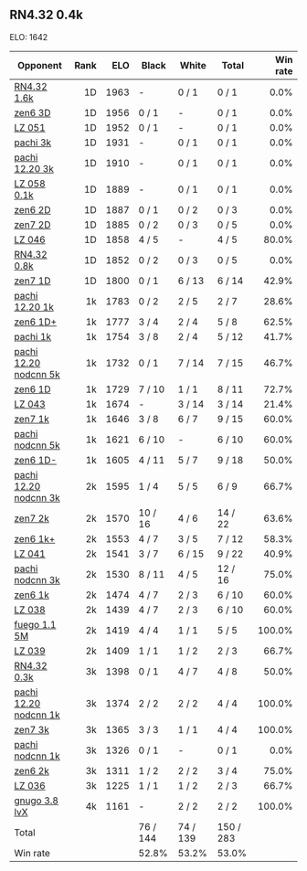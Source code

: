 ## RN4.32 0.4k ##

ELO: 1642

Opponent | Rank | ELO | Black | White | Total | Win rate
---------|-----:|----:|-------|-------|-------|-------:
[RN4.32 1.6k](RN4.32%201.6k.md) | 1D | 1963 | - | 0 / 1 | 0 / 1 | 0.0%
[zen6 3D](zen6%203D.md) | 1D | 1956 | 0 / 1 | - | 0 / 1 | 0.0%
[LZ 051](LZ%20051.md) | 1D | 1952 | 0 / 1 | - | 0 / 1 | 0.0%
[pachi 3k](pachi%203k.md) | 1D | 1931 | - | 0 / 1 | 0 / 1 | 0.0%
[pachi 12.20 3k](pachi%2012.20%203k.md) | 1D | 1910 | - | 0 / 1 | 0 / 1 | 0.0%
[LZ 058 0.1k](LZ%20058%200.1k.md) | 1D | 1889 | - | 0 / 1 | 0 / 1 | 0.0%
[zen6 2D](zen6%202D.md) | 1D | 1887 | 0 / 1 | 0 / 2 | 0 / 3 | 0.0%
[zen7 2D](zen7%202D.md) | 1D | 1885 | 0 / 2 | 0 / 3 | 0 / 5 | 0.0%
[LZ 046](LZ%20046.md) | 1D | 1858 | 4 / 5 | - | 4 / 5 | 80.0%
[RN4.32 0.8k](RN4.32%200.8k.md) | 1D | 1852 | 0 / 2 | 0 / 3 | 0 / 5 | 0.0%
[zen7 1D](zen7%201D.md) | 1D | 1800 | 0 / 1 | 6 / 13 | 6 / 14 | 42.9%
[pachi 12.20 1k](pachi%2012.20%201k.md) | 1k | 1783 | 0 / 2 | 2 / 5 | 2 / 7 | 28.6%
[zen6 1D+](zen6%201D+.md) | 1k | 1777 | 3 / 4 | 2 / 4 | 5 / 8 | 62.5%
[pachi 1k](pachi%201k.md) | 1k | 1754 | 3 / 8 | 2 / 4 | 5 / 12 | 41.7%
[pachi 12.20 nodcnn 5k](pachi%2012.20%20nodcnn%205k.md) | 1k | 1732 | 0 / 1 | 7 / 14 | 7 / 15 | 46.7%
[zen6 1D](zen6%201D.md) | 1k | 1729 | 7 / 10 | 1 / 1 | 8 / 11 | 72.7%
[LZ 043](LZ%20043.md) | 1k | 1674 | - | 3 / 14 | 3 / 14 | 21.4%
[zen7 1k](zen7%201k.md) | 1k | 1646 | 3 / 8 | 6 / 7 | 9 / 15 | 60.0%
[pachi nodcnn 5k](pachi%20nodcnn%205k.md) | 1k | 1621 | 6 / 10 | - | 6 / 10 | 60.0%
[zen6 1D-](zen6%201D-.md) | 1k | 1605 | 4 / 11 | 5 / 7 | 9 / 18 | 50.0%
[pachi 12.20 nodcnn 3k](pachi%2012.20%20nodcnn%203k.md) | 2k | 1595 | 1 / 4 | 5 / 5 | 6 / 9 | 66.7%
[zen7 2k](zen7%202k.md) | 2k | 1570 | 10 / 16 | 4 / 6 | 14 / 22 | 63.6%
[zen6 1k+](zen6%201k+.md) | 2k | 1553 | 4 / 7 | 3 / 5 | 7 / 12 | 58.3%
[LZ 041](LZ%20041.md) | 2k | 1541 | 3 / 7 | 6 / 15 | 9 / 22 | 40.9%
[pachi nodcnn 3k](pachi%20nodcnn%203k.md) | 2k | 1530 | 8 / 11 | 4 / 5 | 12 / 16 | 75.0%
[zen6 1k](zen6%201k.md) | 2k | 1474 | 4 / 7 | 2 / 3 | 6 / 10 | 60.0%
[LZ 038](LZ%20038.md) | 2k | 1439 | 4 / 7 | 2 / 3 | 6 / 10 | 60.0%
[fuego 1.1 5M](fuego%201.1%205M.md) | 2k | 1419 | 4 / 4 | 1 / 1 | 5 / 5 | 100.0%
[LZ 039](LZ%20039.md) | 2k | 1409 | 1 / 1 | 1 / 2 | 2 / 3 | 66.7%
[RN4.32 0.3k](RN4.32%200.3k.md) | 3k | 1398 | 0 / 1 | 4 / 7 | 4 / 8 | 50.0%
[pachi 12.20 nodcnn 1k](pachi%2012.20%20nodcnn%201k.md) | 3k | 1374 | 2 / 2 | 2 / 2 | 4 / 4 | 100.0%
[zen7 3k](zen7%203k.md) | 3k | 1365 | 3 / 3 | 1 / 1 | 4 / 4 | 100.0%
[pachi nodcnn 1k](pachi%20nodcnn%201k.md) | 3k | 1326 | 0 / 1 | - | 0 / 1 | 0.0%
[zen6 2k](zen6%202k.md) | 3k | 1311 | 1 / 2 | 2 / 2 | 3 / 4 | 75.0%
[LZ 036](LZ%20036.md) | 3k | 1225 | 1 / 1 | 1 / 2 | 2 / 3 | 66.7%
[gnugo 3.8 lvX](gnugo%203.8%20lvX.md) | 4k | 1161 | - | 2 / 2 | 2 / 2 | 100.0%
Total | | | 76 / 144 | 74 / 139 | 150 / 283 | 
Win rate| | | 52.8% | 53.2% | 53.0% | 

